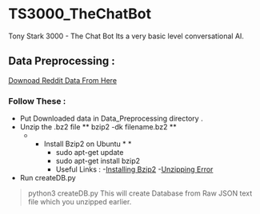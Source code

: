# TS3000_TheChatBot
Tony Stark 3000 - The Chat Bot Its a very basic level conversational AI.
## Data Preprocessing :
[Downoad Reddit Data From Here](http://files.pushshift.io/reddit/comments/)

### Follow These :
- Put Downloaded data in Data_Preprocessing directory .
- Unzip the .bz2 file  ** bzip2 -dk filename.bz2 **
    * * Install Bzip2 on Ubuntu * *
          - sudo apt-get update
          - sudo apt-get install bzip2
          - Useful Links :
              -[Installing Bzip2](https://www.techwalla.com/articles/how-to-install-bzip2-on-ubuntu)
              -[Unzipping Error](https://superuser.com/questions/480950/how-to-decompress-a-bz2-file)
- Run createDB.py 
> python3 createDB.py
This will create Database from Raw JSON text file which you unzipped earlier.

